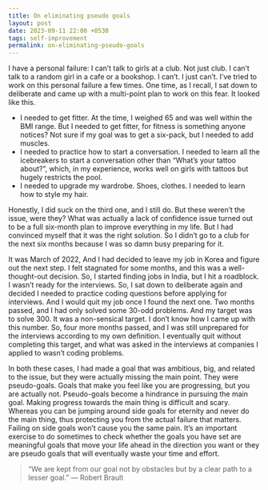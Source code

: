 ```yaml
---
title: On eliminating pseudo goals
layout: post
date: 2023-09-11 22:00 +0530
tags: self-improvement
permalink: on-eliminating-pseudo-goals
---
```


I have a personal failure: I can’t talk to girls at a club. Not just club. I can’t talk to a random girl in a cafe or a bookshop. I can’t. I just can’t. I’ve tried to work on this personal failure a few times. One time, as I recall, I sat down to deliberate and came up with a multi-point plan to work on this fear. It looked like this.
* I needed to get fitter. At the time, I weighed 65 and was well within the BMI range. But I needed to get fitter, for fitness is something anyone notices? Not sure if my goal was to get a six-pack, but I needed to add muscles.
* I needed to practice how to start a conversation. I needed to learn all the icebreakers to start a conversation other than “What’s your tattoo about?”, which, in my experience, works well on girls with tattoos but hugely restricts the pool.
* I needed to upgrade my wardrobe. Shoes, clothes. I needed to learn how to style my hair. 

Honestly, I did suck on the third one, and I still do. But these weren’t the issue, were they? What was actually a lack of confidence issue turned out to be a full six-month plan to improve everything in my life. But I had convinced myself that it was the right solution. So I didn’t go to a club for the next six months because I was so damn busy preparing for it.

It was March of 2022, And I had decided to leave my job in Korea and figure out the next step. I felt stagnated for some months, and this was a well-thought-out decision. So, I started finding jobs in India, but I hit a roadblock. I wasn’t ready for the interviews. So, I sat down to deliberate again and decided I needed to practice coding questions before applying for interviews. And I would quit my job once I found the next one. Two months passed, and I had only solved some 30-odd problems. And my target was to solve 300. It was a non-sensical target. I don’t know how I came up with this number. So, four more months passed, and I was still unprepared for the interviews according to my own definition. I eventually quit without completing this target, and what was asked in the interviews at companies I applied to wasn’t coding problems. 

In both these cases, I had made a goal that was ambitious, big, and related to the issue, but they were actually missing the main point. They were pseudo-goals. Goals that make you feel like you are progressing, but you are actually not. Pseudo-goals become a hindrance in pursuing the main goal. Making progress towards the main thing is difficult and scary. Whereas you can be jumping around side goals for eternity and never do the main thing, thus protecting you from the actual failure that matters. Failing on side goals won’t cause you the same pain. It’s an important exercise to do sometimes to check whether the goals you have set are meaningful goals that move your life ahead in the direction you want or they are pseudo goals that will eventually waste your time and effort.

> “We are kept from our goal not by obstacles but by a clear path to a lesser goal.” ― Robert Brault